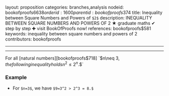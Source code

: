 layout: proposition
categories: branches,analysis
nodeid: bookofproofs$6638
orderid: 1600
parentid: bookofproofs$374
title: Inequality between Square Numbers and Powers of `$2$`
description: INEQUALITY BETWEEN SQUARE NUMBERS AND POWERS OF 2 ★ graduate maths ✔ step by step ✚ visit BookOfProofs now!
references: bookofproofs$581
keywords: inequality between square numbers and powers of 2
contributors: bookofproofs

---


---

For all [natural numbers][bookofproofs$718] `$n\neq 3$`, the following inequality holds `$$n^2\le 2^n.$$`

### Example

* For `$n=3$`, we have `$9=3^2 > 2^3 = 8.$`
